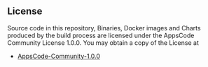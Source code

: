 ## License

Source code in this repository, Binaries, Docker images and Charts produced by the build process are licensed under the AppsCode Community License 1.0.0. You may obtain a copy of the License at

- [AppsCode-Community-1.0.0](https://github.com/appscode/licenses/raw/1.0.0/AppsCode-Community-1.0.0.md)